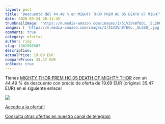 ```yaml
---
layout: post
title: 'Descuento del 44.49 % en MIGHTY THOR PREM HC 05 DEATH OF MIGHTY T'
date: 2020-09-24 20:11:45
thumbnailImage: 'https://m.media-amazon.com/images/I/51VZVn8fEOL._SL200_.jpg'
images: [ 'https://m.media-amazon.com/images/I/51VZVn8fEOL._SL200_.jpg' ]
comments: true
category: ofertas
author: ring
slug: 1302906607
description:
actualPrice: 19.69 EUR
comparePrice: 35.47 EUR
inStock: true
---
```


Tienes [MIGHTY THOR PREM HC 05 DEATH OF MIGHTY THOR](https://www.amazon.com/dp/1302906607/?tag=redken08-20) con un 44.49 % de descuento con precio de oferta de 19.69 EUR (original: 35.47 EUR) en el siguiente enlace!

[![](https://m.media-amazon.com/images/I/51VZVn8fEOL._SL200_.jpg)](https://www.amazon.com/dp/1302906607/?tag=redken08-20)

[Accede a la oferta!!](https://www.amazon.com/dp/1302906607/?tag=redken08-20)

[Consulta otras ofertas en nuestro canal de telegram](https://t.me/s/ofertas25)
